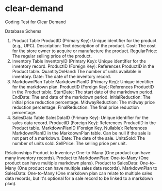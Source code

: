 # clear-demand
Coding Test for Clear Demand

Database Schema

1. Product Table
ProductID (Primary Key): Unique identifier for the product (e.g., UPC).
Description: Text description of the product.
Cost: The cost for the store owner to acquire or manufacture the product.
RegularPrice: The regular selling price of the product.
2. Inventory Table
InventoryID (Primary Key): Unique identifier for the inventory record.
ProductID (Foreign Key): References ProductID in the Product table.
QuantityOnHand: The number of units available in inventory.
Date: The date of the inventory record.
3. MarkdownPlan Table
MarkdownPlanID (Primary Key): Unique identifier for the markdown plan.
ProductID (Foreign Key): References ProductID in the Product table.
StartDate: The start date of the markdown period.
EndDate: The end date of the markdown period.
InitialReduction: The initial price reduction percentage.
MidwayReduction: The midway price reduction percentage.
FinalReduction: The final price reduction percentage.
4. SalesData Table
SalesDataID (Primary Key): Unique identifier for the sales data record.
ProductID (Foreign Key): References ProductID in the Product table.
MarkdownPlanID (Foreign Key, Nullable): References MarkdownPlanID in the MarkdownPlan table. Can be null if the sale is not part of a markdown.
Date: The date of the sale.
UnitsSold: The number of units sold.
SellPrice: The selling price per unit.

Relationships
Product to Inventory: One-to-Many (One product can have many inventory records).
Product to MarkdownPlan: One-to-Many (One product can have multiple markdown plans).
Product to SalesData: One-to-Many (One product can have multiple sales data records).
MarkdownPlan to SalesData: One-to-Many (One markdown plan can relate to multiple sales data records, but it's optional for a sale record to be linked to a markdown plan).